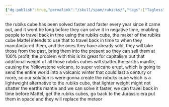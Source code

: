 ```yaml
---
{"dg-publish":true,"permalink":"/skull/spam/rubicks/","tags":["Tagless"],"noteIcon":""}
---
```


the rubiks cube has been solved faster and faster every year since it came out, and it wont be long before they can solve it in negative time, enabling people to travel back in time using the rubiks cube, the maker of the rubiks cube Mattel intends to use that to travel back in time to when they manufactured them, and the ones they have already sold, they will take those from the past, bring them into the present so they can sell them at 100% profit, the problem with this is its great for capitalism but that additional weight of all those rubiks cubes will shatter the earths mantle, causing the Yellowstone volcano, to super volcano erupt, which is going to send the entire world into a volcanic winter that could last a century or more, so our solution is were gonna create the robuks cube which is a lightweight alternative to the rubiks cube, that lighter weight might not shatter the earths mantle and we can solve it faster, we can travel back in time before Mattel, get the rubiks cubes, go back to the Jurassic era put them in space and they will replace the meteor
